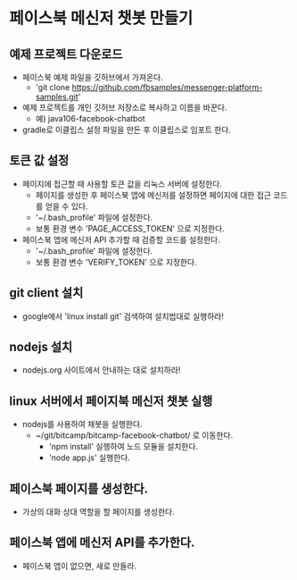 # 페이스북 메신저 챗봇 만들기

## 예제 프로젝트 다운로드
- 페이스북 예제 파일을 깃허브에서 가져온다.
  - 'git clone https://github.com/fbsamples/messenger-platform-samples.git'
- 예제 프로젝트를 개인 깃허브 저장소로 복사하고 이름을 바꾼다. 
  - 예) java106-facebook-chatbot
- gradle로 이클립스 설정 파일을 만든 후 이클립스로 임포트 한다.

## 토큰 값 설정
- 페이지에 접근할 때 사용할 토큰 값을 리눅스 서버에 설정한다.
  - 페이지를 생성한 후 페이스북 앱에 메신저를 설정하면 페이지에 대한 접근 코드를 얻을 수 있다.
  - '~/.bash_profile' 파일에 설정한다.
  - 보통 환경 변수 'PAGE_ACCESS_TOKEN' 으로 지정한다.
- 페이스북 앱에 메신저 API 추가할 때 검증할 코드를 설정한다.
  - '~/.bash_profile' 파일에 설정한다.
  - 보통 환경 변수 'VERIFY_TOKEN' 으로 지정한다.

## git client 설치
- google에서 'linux install git' 검색하여 설치법대로 실행하라!

## nodejs 설치
- nodejs.org 사이트에서 안내하는 대로 설치하라!

## linux 서버에서 페이지북 메신저 챗봇 실행
- nodejs를 사용하여 채봇을 실행한다.
  - ~/git/bitcamp/bitcamp-facebook-chatbot/ 로 이동한다.
    - 'npm install' 실행하여 노드 모듈을 설치한다.
    - 'node app.js' 실행한다.


  
## 페이스북 페이지를 생성한다.
- 가상의 대화 상대 역할을 할 페이지를 생성한다.

## 페이스북 앱에 메신저 API를 추가한다.
- 페이스북 앱이 없으면, 새로 만들라.